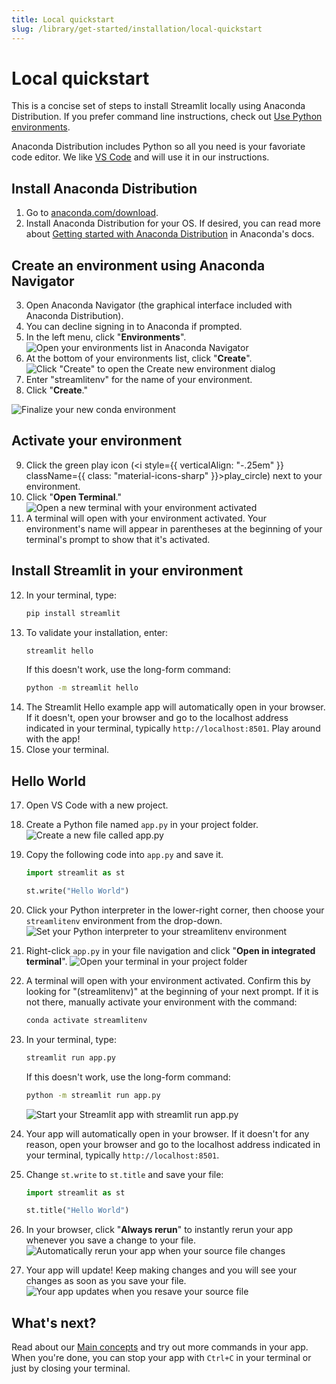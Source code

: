 ```yaml
---
title: Local quickstart
slug: /library/get-started/installation/local-quickstart
---
```


# Local quickstart

This is a concise set of steps to install Streamlit locally using Anaconda Distribution. If you prefer command line instructions, check out [Use Python environments](/library/get-started/installation/use-python-environments).

Anaconda Distribution includes Python so all you need is your favoriate code editor. We like [VS Code](https://code.visualstudio.com/download) and will use it in our instructions.

## Install Anaconda Distribution

1. Go to [anaconda.com/download](https://www.anaconda.com/download).
2. Install Anaconda Distribution for your OS. If desired, you can read more about [Getting started with Anaconda Distribution](https://docs.anaconda.com/free/anaconda/getting-started/) in Anaconda's docs.

## Create an environment using Anaconda Navigator

3. Open Anaconda Navigator (the graphical interface included with Anaconda Distribution).
4. You can decline signing in to Anaconda if prompted.
5. In the left menu, click "**Environments**".
   ![Open your environments list in Anaconda Navigator](/images/get-started/Anaconda-Navigator-environment-1.png)
6. At the bottom of your environments list, click "**Create**".
   ![Click "Create" to open the Create new environment dialog](/images/get-started/Anaconda-Navigator-environment-2-create.png)
7. Enter "streamlitenv" for the name of your environment.
8. Click "**Create**."

<div style={{ maxWidth: '50%', margin: 'auto' }}>
    <Image alt="Finalize your new conda environment" src="/images/get-started/Anaconda-Navigator-environment-3-name.png" />
</div>

## Activate your environment

9. Click the green play icon (<i style={{ verticalAlign: "-.25em" }} className={{ class: "material-icons-sharp" }}>play_circle</i>) next to your environment.
10. Click "**Open Terminal**."
    ![Open a new terminal with your environment activated](/images/get-started/Anaconda-Navigator-environment-6-activate.png)
11. A terminal will open with your environment activated. Your environment's name will appear in parentheses at the beginning of your terminal's prompt to show that it's activated.

## Install Streamlit in your environment

12. In your terminal, type:
    ```bash
    pip install streamlit
    ```
13. To validate your installation, enter:
    ```bash
    streamlit hello
    ```
    If this doesn't work, use the long-form command:
    ```bash
    python -m streamlit hello
    ```
14. The Streamlit Hello example app will automatically open in your browser. If it doesn't, open your browser and go to the localhost address indicated in your terminal, typically `http://localhost:8501`. Play around with the app!
15. Close your terminal.

## Hello World

17. Open VS Code with a new project.
18. Create a Python file named `app.py` in your project folder.
    ![Create a new file called app.py](/images/get-started/hello-world-1-new-file.png)
19. Copy the following code into `app.py` and save it.

    ```python
    import streamlit as st

    st.write("Hello World")
    ```

20. Click your Python interpreter in the lower-right corner, then choose your `streamlitenv` environment from the drop-down.
    ![Set your Python interpreter to your `streamlitenv` environment](/images/get-started/hello-world-3-change-interpreter.png)
21. Right-click `app.py` in your file navigation and click "**Open in integrated terminal**".
    ![Open your terminal in your project folder](/images/get-started/hello-world-4-open-terminal.png)
22. A terminal will open with your environment activated. Confirm this by looking for "(streamlitenv)" at the beginning of your next prompt.
    If it is not there, manually activate your environment with the command:
    ```bash
    conda activate streamlitenv
    ```
23. In your terminal, type:
    ```bash
    streamlit run app.py
    ```
    If this doesn't work, use the long-form command:
    ```bash
    python -m streamlit run app.py
    ```
    ![Start your Streamlit app with `streamlit run app.py`](/images/get-started/hello-world-5-streamlit-run.png)
24. Your app will automatically open in your browser. If it doesn't for any reason, open your browser and go to the localhost address indicated in your terminal, typically `http://localhost:8501`.
25. Change `st.write` to `st.title` and save your file:

    ```python
    import streamlit as st

    st.title("Hello World")
    ```

26. In your browser, click "**Always rerun**" to instantly rerun your app whenever you save a change to your file.
    ![Automatically rerun your app when your source file changes](/images/get-started/hello-world-6-always-rerun.png)
27. Your app will update! Keep making changes and you will see your changes as soon as you save your file.
    ![Your app updates when you resave your source file](/images/get-started/hello-world-7-updated-app.png)

## What's next?

Read about our [Main concepts](/library/get-started/main-concepts) and try out more commands in your app. When you're done, you can stop your app with `Ctrl+C` in your terminal or just by closing your terminal.
